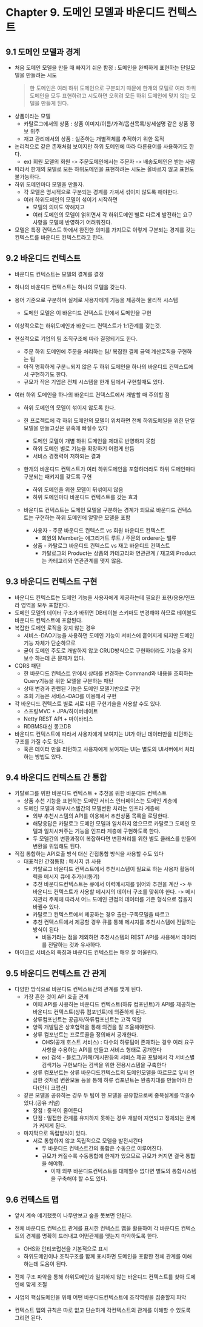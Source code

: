 # Chapter 9. 도메인 모델과 바운디드 컨텍스트
## 9.1 도메인 모델과 경계

* 처음 도메인 모델을 만들 때 빠지기 쉬운 함정 : 도메인을 완벽하게 표현하는 단일모델을 만들려는 시도
	> 한 도메인은 여러 하위 도메인으로 구분되기 때문에 
	> 한개의 모델로 여러 하위도메인을 모두 표현하려고 시도하면 
	> 오히려 모든 하위 도메인에 맞지 않는 모델을 만들게 된다.
* 상품이라는 모델
	* 카탈로그에서의 상품 : 상품 이미지/이름/가격/옵션목록/상세설명 같은 상품 정보 위주
	* 재고 관리에서의 상품 : 실존하는 개별객체를 추적하기 위한 목적
* 논리적으로 같은 존재처럼 보이지만 하위 도메인에 따라 다른용어를 사용하기도 한다.
	* ex) 회원 모델의 회원 -> 주문도메인에서는 주문자 -> 배송도메인은 받는 사람
* 따라서 한개의 모델로 모든 하위도메인을 표현하려는 시도는 올바르지 않고 표현도 불가능하다.
* 하위 도메인마다 모델을 만들자.
	* 각 모델은 명시적으로 구분되는 경계를 가져서  섞이지 않도록 해야한다.
	* 여러 하위도메인의 모델이 섞이기 시작하면
		* 모델의 의미도 약해지고 
		* 여러 도메인의 모델이 얽히면서 각 하위도메인 별로 다르게 발전하는 요구사항을 모델에 반영하기 어려워진다.
* 모델은 특정 컨텍스트 하에서 완전한 의미를 가지므로 이렇게 구분되는 경계를 갖는 컨텍스트를 바운디드 컨텍스트라고 한다.
## 9.2 바운디드 컨텍스트
* 바운디드 컨텍스트는 모델의 결계를 결정
* 하나의 바운디드 컨텍스트는 하나의 모델을 갖는다.
* 용어 기준으로 구분하며 실제로 사용자에게 기능을 제공하는 물리적 시스템
	* 도메인 모델은 이 바운디드 컨텍스트 안에서 도메인을 구현
* 이상적으로는 하위도메인과 바운디드 컨텍스트가 1:1관계를 갖는것.
* 현실적으로 기업의 팀 조직구조에 따라 결정되기도 한다.
	* 주문 하위 도메인에 주문을 처리하는 팀/ 복잡한 결제 금액 계산로직을 구현하는 팀
	* 아직 명확하게 구분ㄴ되지 않은 두 하위 도메인을 하나의 바운디드 컨텍스트에서 구현하기도 한다.
	* 규모가 작은 기업은 전체 시스템을 한개 팀에서 구현할때도 있다.
	
* 여러 하위 도메인을 하나의 바운디드 컨텍스트에서 개발할 때 주의할 점
	* 하위 도메인의 모델이 섞이지 않도록 한다.
	* 한 프로젝트에 각 하위 도메인의 모델이 위치하면 전체 하위도메일을 위한 단일모델을 만들고싶은 유혹에 빠질수 있다
		* 도메인 모델이 개별 하위 도메인을 제대로 반영하지 못함
		* 하위 도메인 별로 기능을 확장하기 어렵게 만듬
		* 서비스 경쟁력이 저하되는 결과
	* 한개의 바운디드 컨텍스트가 여러 하위도메인을 포함하더라도 하위 도메인마다 구분되는 패키지를 갖도록 구현
		* 하위 도메인을 위한 모델이 뒤섞이지 않음
		* 하위 도메인마다 바운디드 컨텍스트를 갖는 효과
		
	* 바운디드 컨텍스트는 도메인 모델을 구분하는 경계가 되므로 바운디드 컨텍스트는 구현하는 하위 도메인에 알맞은 모델을 포함
		* 사용자 - 주문 바운디드 컨텍스트 vs 회원 바운디드 컨텍스트
			* 회원의 Member는 애그리거트 루트 / 주문의 orderer는 밸류
		* 상품 - 카탈로그 바운디드 컨텍스트 vs 재고 바운디드 컨텍스트
			* 카탈로그의 Product는 상품의 카테고리와 연관관계 / 재고의 Product는 카테고리와 연관관계를 맺지 않음.
			
		
## 9.3 바운디드 컨텍스트 구현
* 바운디드 컨텍스트는 도메인 기능을 사용자에게 제공하는데 필요한 표현/응용/인프라 영역을 모두 포함한다.
* 도메인 모델의 데이터 구조가 바뀌면 DB테이블 스키마도 변경해야 하므로 테이블도 바운디드 컨텍스트에 포함된다.
* 복잡한 도메인 로직을 갖지 않는 경우
	* 서비스-DAO기능을 사용하면 도메인 기능이 서비스에 흩어지게 되지만 도메인 기능 자체가 단순하므로
	* 굳이 도메인 주도로 개발하지 않고 CRUD방식으로 구현하더라도 기능을 유지보수 하는데 큰 문제가 없다.
* CQRS 패턴
	* 한 바운디드 컨텍스트 안에서 상태를 변경하는 Command와 내용을 조회하는 Query기능을 위한 모델을 구분하는 패턴
	* 상태 변경과 관련된 기능은 도메인 모델기반으로 구현
	* 조회 기능은 서비스-DAO를 이용해서 구현
* 각 바운디드 컨텍스트 별로 서로 다른 구현기술을 사용할 수도 있다.
	* 스프링MVC + JPA/하이버네이트
	* Netty REST API + 마이바티스
	* RDBMS대신 몽고DB 
* 바운디드 컨텍스트에 따라서 사용자에게 보여지는 UI가 아닌 데이터만을 리턴하는 구조를 가질 수도 있다.
	* 혹은 데이터 만을 리턴하고 사용자에게 보여지는 UI는 별도의 UI서버에서 처리하는 방법도 있다.
	


## 9.4 바운디드 컨텍스트 간 통합
* 카탈로그를 위한 바운디드 컨텍스트 + 추천을 위한 바운디드 컨텍스트
	* 상품 추천 기능을 표현하는 도메인 서비스 인터페이스는 도메인 계층에
	* 도메인 모델과 외부시스템간의 모델변환 처리는 인프라 계층에
		* 외부 추천시스템의 API를 이용해서 추천상품 목록을 로딩한다.
		* 해당응답은 카탈로그 도메인 모델과 일치하지 않으므로 카탈로그 도메인 모델과 일치시켜주는 기능을 인프라 계층에 구현하도록 한다.
		* 두 모델간의 변환과정이 복잡하다면 변환처리를 위한 별도 클래스를 만들어 변환을 위임해도 된다.
* 직접 통합하는 API호출 방식 대신 간접통합 방식을 사용할 수도 있다
	* 대표적인 간접통합 : 메시지 큐 사용
		* 카탈로그 바운디드 컨텍스트에서 추천시스템이 필요로 하는 사용자 활동이력을 메시지 큐에 추가(비동기)
		* 추천 바운디드컨텍스트는 큐에서 이력메시지를 읽어와 추천을 계산
			-> 두 바운디드 컨텍스트가 사용할 메시지의 데이터 구조를 맞춰야 한다.
			-> 메시지관리 주체에 따라서 어느 도메인 관점의 데이터를 기준 형식으로 잡을지 바뀔수 있다.
		* 카탈로그 컨텍스트에서 제공하는 경우 출판-구독모델을 따르고
		* 추천 컨텍스트에서 제공할 경우 큐를 통해 메시지를 추천시스템에 전달하는 방식이 된다
			* 비동기라는 점을 제외하면 추천시스템의 REST API를 사용해서 데이터를 전달하는 것과 유사하다.
* 마이크로 서비스의 특징과 바운디드 컨텍스트는 매우 잘 어울린다.

## 9.5 바운디드 컨텍스트 간 관계
* 다양한 방식으로 바운디드 컨텍스트간의 관계를 맺게 된다.
	* 가장 흔한 것이 API 호출 관계
		* 이때 API를 사용하는 바운디드 컨텍스트(하류 컴포넌트)가 API를 제공하는 바운디드 컨텍스트(상류 컴포넌트)에 의존하게 된다.
		* 상류컴포넌트는 공급자/하류컴포넌트는 고객 역할
		* 양쪽 개발팀은 상호협력을 통해 의견을 잘 조율해야한다.
		* 상류 컴포넌트는 프로토콜을 정의해서 공개한다.
			* OHS(공개 호스트 서비스) : 다수의 하류팀이 존재하는 경우 여러 요구사항을 수용하는 API를 만들고 서비스 형태로 공개한다
			* ex) 검색 - 블로그/카페/게시판등의 서비스 제공 포털에서 각 서비스별 검색기능 구현보다는 검색을 위한 전용시스템을 구축한다
		* 상류 컴포넌트는 상류 바운디드컨텍스트의 도메인모델을 따르므로 앞서 언급한 것처럼 변환모듈 등을 통해 하류 컴포넌트는 완충지대를 만들어야 한다(안티 코럽션)
	* 같은 모델을 공유하는 경우 두 팀이 한 모델을 공유함으로써 중복설계를 막을수 있다.(공유 커널)
		* 장점 : 중복이 줄어든다
		* 단점 : 밀접한 관계를 유지하지 못하는 경우 개발이 지연되고 정체되는 문제가 커지게 된다.
	* 마지막으로 독립방식이 있다.
		* 서로 통합하지 않고 독립적으로 모델을 발전시킨다
			* 두 바운디드 컨텍스트간의 통합은 수동으로 이루어진다.
			* 규모가 커질수록 수동통합에 한계가 있으므로 규모가 커지면 결국 통합을 해야함.
				* 이때 외부 바운디드컨텍스트를 대체할수 없다면 별도의 통합시스템을 구축해야 할 수도 있다.

## 9.6 컨텍스트 맵
* 앞서 계속 얘기했듯이 나무만보고 숲을 못보면 안된다.
* 전체 바운디드 컨텍스트 관계를 표시한 컨텍스트 맵을 활용하여 각 바운디드 컨텍스트의 경계를 명확히 드러내고 어떤관계를 맺는지 마악하도록 한다.
	* OHS와 안티코럽션을 기본적으로 표시
	* 하위도메인이나 조직구조를 함께 표시하면 도메인을 포함한 전체 관계를 이해하는데 도움이 된다.
* 전체 구조 파악을 통해 하위도메인과 일치하지 않는 바운디드 컨텍스트를 찾아 도메인에 맞게 조절
* 사업의 핵심도메인을 위해 어떤 바운디드컨텍스트에 조직역량을 집중할지 파악

* 컨텍스트 맵의 규칙은 따로 없고 단순하게 각컨텍스트의 관계를 이해할 수 있도록 그리면 된다.

